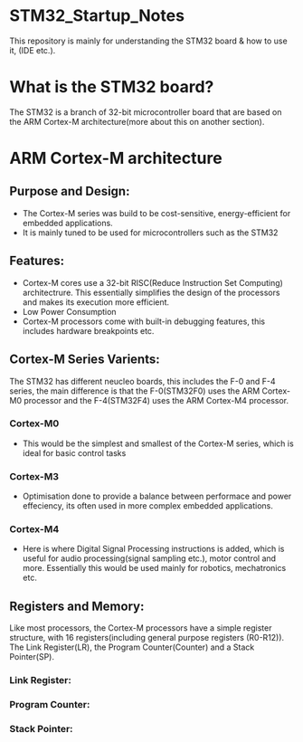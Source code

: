 # STM32_Startup_Notes
This repository is mainly for understanding the STM32 board & how to use it, (IDE etc.).

# What is the STM32 board?

The STM32 is a branch of 32-bit microcontroller board that are based on the ARM Cortex-M architecture(more about this on another section). 



# ARM Cortex-M architecture

## Purpose and Design:
* The Cortex-M series was build to be cost-sensitive, energy-efficient for embedded applications.
* It is mainly tuned to be used for microcontrollers such as the STM32

## Features:
* Cortex-M cores use a 32-bit RISC(Reduce Instruction Set Computing) architectrure. This essentially simplifies the design of the processors and makes its execution more efficient.
* Low Power Consumption
* Cortex-M processors come with built-in debugging features, this includes hardware breakpoints etc.

## Cortex-M Series Varients:
The STM32 has different neucleo boards, this includes the F-0 and F-4 series, the main difference is that the F-0(STM32F0) uses the ARM Cortex-M0 processor and the F-4(STM32F4) uses the ARM Cortex-M4 processor.

### Cortex-M0
* This would be the simplest and smallest of the Cortex-M series, which is ideal for basic control tasks
### Cortex-M3
* Optimisation done to provide a balance between performace and power effeciency, its often used in more complex embedded applications.
### Cortex-M4
* Here is where Digital Signal Processing instructions is added, which is useful for audio processing(signal sampling etc.), motor control and more. Essentially this would be used mainly for robotics, mechatronics etc.



## Registers and Memory:
Like most processors, the Cortex-M processors have a simple register structure, with 16 registers(including general purpose registers (R0-R12)). The Link Register(LR), the Program Counter(Counter) and a Stack Pointer(SP).
### Link Register:

### Program Counter: 

### Stack Pointer:
